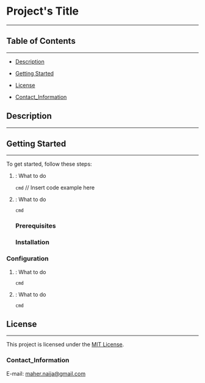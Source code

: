 # Project's Title
---

## Table of Contents
---
- [Description](#description)
- [Getting Started](#getting-started)

- [License](#license)
- [Contact_Information](#Contact_Information)

## Description
---


## Getting Started
---
To get started, follow these steps:
1. : What to do
   
   `cmd`
   // Insert code example here
   
3. : What to do
   
   `cmd`

   ### Prerequisites
   ### Installation


### Configuration
1. : What to do
   
   `cmd`

3. : What to do

   `cmd`



## License
---
This project is licensed under the [MIT License](LICENSE).


### Contact_Information
 E-mail: maher.naija@gmail.com




